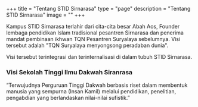+++
title = "Tentang STID Sirnarasa"
type = "page"
description = "Tentang STID Sirnarasa"
image = ""
+++

Kampus STID Sirnarasa terlahir dari cita-cita besar Abah Aos, Founder lembaga pendidikan Islam tradisional pesantren Sirnarasa dan penerima mandat pembinaan ikhwan TQN Pesantren Suryalaya sebelumnya. Visi tersebut adalah "TQN Suryalaya menyongsong peradaban dunia". 

Visi tersebut terintegrasi dan terinternalisasi di dalam tubuh STID Sirnarasa.

### Visi Sekolah Tinggi Ilmu Dakwah Siranrasa

“Terwujudnya Perguruan Tinggi Dakwah berbasis riset dalam membentuk manusia yang sempurna (Insan Kamil) melalui pendidikan, penelitian, pengabdian yang berlandaskan nilai-nilai sufistik.”